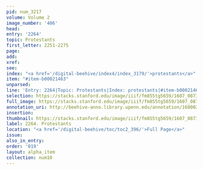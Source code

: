 ```yaml
---
pid: num_3217
volume: Volume 2
image_number: '406'
head:
entry: '2264'
topic: Protestants
first_letter: 2251-2275
page:
add:
xref:
see:
index: "<a href='/digital-beehive/index4/index_3179/'>protestants</a>"
item: "#item-b00021463"
unparsed:
line: 'Entry: 2264|Topic: Protestants|Index: protestants|#item-b00021463'
selection: https://stacks.stanford.edu/image/iiif/fm855tg5659/1607_0873/843,2954,2721,216/full/0/default.jpg
full_image: https://stacks.stanford.edu/image/iiif/fm855tg5659/1607_0873/full/full/0/default.jpg
annotation_uri: http://beehive-anno.library.upenn.edu/annotation/1680025032991
insertion:
thumbnail: https://stacks.stanford.edu/image/iiif/fm855tg5659/1607_0873/843,2954,600,180/250,/0/default.jpg
label: 2264. Protestants
location: "<a href='/digital-beehive/toc/toc2_396/'>Full Page</a>"
issue:
also_in_entry:
order: '019'
layout: alpha_item
collection: num10
---
```


